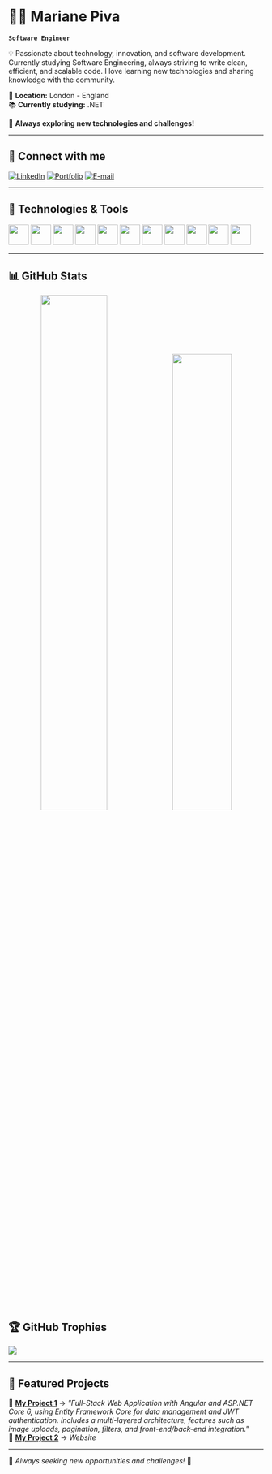 # 👩‍💻 Mariane Piva

**`Software Engineer`**  

💡 Passionate about technology, innovation, and software development. Currently studying Software Engineering, always striving to write clean, efficient, and scalable code. I love learning new technologies and sharing knowledge with the community.  

📍 **Location:** London - England  
📚 **Currently studying:** .NET  

🚀 **Always exploring new technologies and challenges!**  

---

## 🔗 **Connect with me**
[![LinkedIn](https://img.shields.io/badge/-LinkedIn-0A66C2?style=for-the-badge&logo=linkedin&logoColor=white)](https://github.com/MaryPiva)
[![Portfolio](https://img.shields.io/badge/-Portfolio-000?style=for-the-badge&logo=react&logoColor=white)]()
[![E-mail](https://img.shields.io/badge/-Email-D14836?style=for-the-badge&logo=gmail&logoColor=white)](marianepiva53@gmail.com)

---

## 🚀 **Technologies & Tools**

<p align="left">
  <img src="https://cdn.jsdelivr.net/gh/devicons/devicon@latest/icons/html5/html5-original.svg" width="40" height="40"/>
  <img src="https://cdn.jsdelivr.net/gh/devicons/devicon@latest/icons/css3/css3-original.svg" width="40" height="40"/>
  <img src="https://cdn.jsdelivr.net/gh/devicons/devicon@latest/icons/javascript/javascript-original.svg" width="40" height="40"/>
  <img src="https://cdn.jsdelivr.net/gh/devicons/devicon@latest/icons/mysql/mysql-original.svg" width="40" height="40"/>
  <img src="https://cdn.jsdelivr.net/gh/devicons/devicon@latest/icons/jquery/jquery-original.svg" width="40" height="40"/>
  <img src="https://cdn.jsdelivr.net/gh/devicons/devicon@latest/icons/git/git-original.svg" width="40" height="40"/>
  <img src="https://cdn.jsdelivr.net/gh/devicons/devicon@latest/icons/github/github-original.svg" width="40" height="40"/>
  <img src="https://cdn.jsdelivr.net/gh/devicons/devicon@latest/icons/wordpress/wordpress-original.svg" width="40" height="40"/>
  <img src="https://cdn.jsdelivr.net/gh/devicons/devicon@latest/icons/dotnetcore/dotnetcore-original.svg" width="40" height="40"/>
  <img src="https://cdn.jsdelivr.net/gh/devicons/devicon@latest/icons/angular/angular-original.svg" width="40" height="40"/>
  <img src="https://cdn.jsdelivr.net/gh/devicons/devicon@latest/icons/csharp/csharp-original.svg" width="40" height="40"/>
</p>

---

## 📊 **GitHub Stats**

<div align="center">
  <img width="51%" src="https://github-readme-stats.vercel.app/api?username=MaryPiva&show_icons=true&theme=tokyonight&include_all_commits=true&locale=en"/>
  <img width="48%" src="https://github-readme-stats.vercel.app/api/top-langs/?username=MaryPiva&theme=tokyonight&layout=compact&custom_title=Technologies&langs_count=9"/>
</div>

## 🏆 **GitHub Trophies**

<p align="left">
  <img src="https://github-profile-trophy.vercel.app/?username=MaryPiva&theme=tokyonight"/>
</p>

---

## 📂 **Featured Projects**
  
🔹 [**My Project 1**](https://github.com/MaryPiva/PROEVENTOS) → *"Full-Stack Web Application with Angular and ASP.NET Core 6, using Entity Framework Core for data management and JWT authentication. Includes a multi-layered architecture, features such as image uploads, pagination, filters, and front-end/back-end integration."*  
🔹 [**My Project 2**](https://github.com/MaryPiva/Website-Design-Model) → *Website*  

---

🎯 *Always seeking new opportunities and challenges!* 🚀
